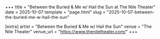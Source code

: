 +++
title = "Between the Buried & Me w/ Hail the Sun at The Nile Theater"
date = 2025-10-07
template = "page.html"
slug = "2025-10-07-between-the-buried-me-w-hail-the-sun"

[extra]
artist = "Between the Buried & Me w/ Hail the Sun"
venue = "The Nile Theater"
venue_url = "https://www.theniletheater.com/"
+++
